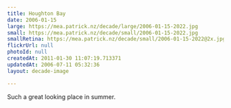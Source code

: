 ```yaml
---
title: Houghton Bay
date: 2006-01-15
large: https://mea.patrick.nz/decade/large/2006-01-15-2022.jpg
small: https://mea.patrick.nz/decade/small/2006-01-15-2022.jpg
smallRetina: https://mea.patrick.nz/decade/small/2006-01-15-2022@2x.jpg
flickrUrl: null
photoId: null
createdAt: 2011-01-30 11:07:19.713371
updatedAt: 2006-07-11 05:32:36
layout: decade-image

---
```

Such a great looking place in summer.

